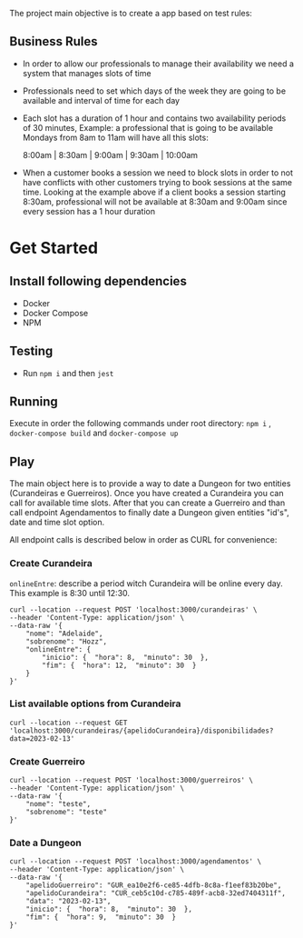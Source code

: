 The project main objective is to create a app based on test rules:
 
## Business Rules
* In order to allow our professionals to manage their availability we need a system that manages slots of time
* Professionals need to set which days of the week they are going to be available and interval of time for each day
* Each slot has a duration of 1 hour and contains two availability periods of 30 minutes, Example: a professional that is going to be available Mondays from 8am to 11am will have all this slots:

	8:00am | 8:30am | 9:00am | 9:30am | 10:00am

* When a customer books a session we need to block slots in order to not have conflicts with other customers trying to book sessions at the same time. Looking at the example above if a client books a session starting 8:30am, professional will not be available at 8:30am and 9:00am since every session has a 1 hour duration

# Get Started

## Install following dependencies
* Docker
* Docker Compose
* NPM

## Testing
* Run `npm i` and then `jest`

## Running
Execute in order the following commands under root directory:
`npm i` , `docker-compose build` and `docker-compose up`

## Play
The main object here is to provide a way to date a Dungeon for two entities (Curandeiras e Guerreiros). Once you have created a Curandeira you can call for available time slots. After that you can create a Guerreiro and than call endpoint Agendamentos to finally date a Dungeon given entities "id's", date and time slot option.

All endpoint calls is described below in order as CURL for convenience:

### Create Curandeira
`onlineEntre`: describe a period witch Curandeira will be online every day. This example is 8:30 until 12:30.
```
curl --location --request POST 'localhost:3000/curandeiras' \
--header 'Content-Type: application/json' \
--data-raw '{
	"nome": "Adelaide",
	"sobrenome": "Hozz",
	"onlineEntre": {
		"inicio": {  "hora": 8,  "minuto": 30  },
		"fim": {  "hora": 12,  "minuto": 30  }
	}
}'
```
### List available options from Curandeira
```
curl --location --request GET 'localhost:3000/curandeiras/{apelidoCurandeira}/disponibilidades?data=2023-02-13'
```
### Create Guerreiro
```
curl --location --request POST 'localhost:3000/guerreiros' \
--header 'Content-Type: application/json' \
--data-raw '{
	"nome": "teste",
	"sobrenome": "teste"
}'
```
### Date a Dungeon
```
curl --location --request POST 'localhost:3000/agendamentos' \
--header 'Content-Type: application/json' \
--data-raw '{
	"apelidoGuerreiro": "GUR_ea10e2f6-ce85-4dfb-8c8a-f1eef83b20be",
	"apelidoCurandeira": "CUR_ceb5c10d-c785-489f-acb8-32ed7404311f",
	"data": "2023-02-13",
	"inicio": {  "hora": 8,  "minuto": 30  },
	"fim": {  "hora": 9,  "minuto": 30  }
}'
```
